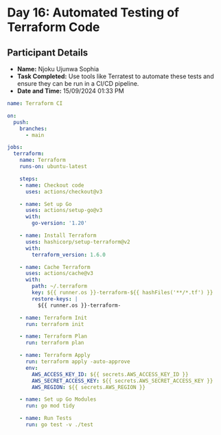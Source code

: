 # Day 16: Automated Testing of Terraform Code
## Participant Details

- **Name:** Njoku Ujunwa Sophia 
- **Task Completed:** Use tools like Terratest to automate these tests and ensure they can be run in a CI/CD pipeline.
- **Date and Time:** 15/09/2024 01:33 PM

```yaml
name: Terraform CI

on:
  push:
    branches:
      - main  

jobs:
  terraform:
    name: Terraform
    runs-on: ubuntu-latest

    steps:
    - name: Checkout code
      uses: actions/checkout@v3

    - name: Set up Go
      uses: actions/setup-go@v3
      with:
        go-version: '1.20' 

    - name: Install Terraform
      uses: hashicorp/setup-terraform@v2
      with:
        terraform_version: 1.6.0 

    - name: Cache Terraform
      uses: actions/cache@v3
      with:
        path: ~/.terraform
        key: ${{ runner.os }}-terraform-${{ hashFiles('**/*.tf') }}
        restore-keys: |
          ${{ runner.os }}-terraform-

    - name: Terraform Init
      run: terraform init

    - name: Terraform Plan
      run: terraform plan

    - name: Terraform Apply
      run: terraform apply -auto-approve
      env:
        AWS_ACCESS_KEY_ID: ${{ secrets.AWS_ACCESS_KEY_ID }}
        AWS_SECRET_ACCESS_KEY: ${{ secrets.AWS_SECRET_ACCESS_KEY }}
        AWS_REGION: ${{ secrets.AWS_REGION }}

    - name: Set up Go Modules
      run: go mod tidy

    - name: Run Tests
      run: go test -v ./test
```

